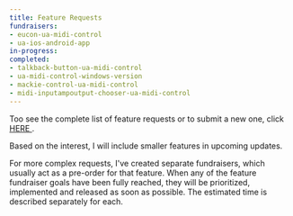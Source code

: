 ```yaml
---
title: Feature Requests
fundraisers:
- eucon-ua-midi-control
- ua-ios-android-app
in-progress:
completed: 
- talkback-button-ua-midi-control
- ua-midi-control-windows-version
- mackie-control-ua-midi-control
- midi-inputampoutput-chooser-ua-midi-control
---
```


Too see the complete list of feature requests or to submit a new one, click <a href="https://www.everforo.com/g/uamidicontrol/all/All/1/3" target="_blank"> HERE </a>.

Based on the interest, I will include smaller features in upcoming updates.

For more complex requests, I've created separate fundraisers, which usually act as a pre-order for that feature.
When any of the feature fundraiser goals have been fully reached, they will be prioritized, implemented and released as soon as possible. The estimated time is described separately for each.
